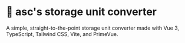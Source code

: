 # 💾 asc's storage unit converter
A simple, straight-to-the-point storage unit converter made with Vue 3, TypeScript, Tailwind CSS, Vite, and PrimeVue.